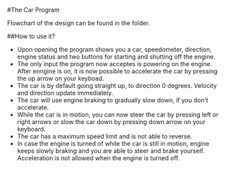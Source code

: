 #The Car Program


Flowchart of the design can be found in the folder.

##How to use it?
- Upon opening the program shows you a car, speedometer, direction, engine status and two buttons for starting and shutting off the engine.
- The only input the program now acceptes is powering on the engine. After enngine is on, it is now possible to accelerate the car by pressing the up arrow on your keyboad.
- The car is by default going straight up, to direction 0 degrees. Velocity and direction update immediately.
- The car will use engine braking to gradually slow down, if you don't accelerate.
- While the car is in motion, you can now steer the car by pressing left or right arrows or slow the car down by pressing down arrow on your keyboard.
- The car has a maximum speed limit and is not able to reverse.
- In case the engine is turned of while the car is still in motion, engine keeps slowly braking and you are able to steer and brake yourself. Acceleration is not allowed when the engine is turned off. 
